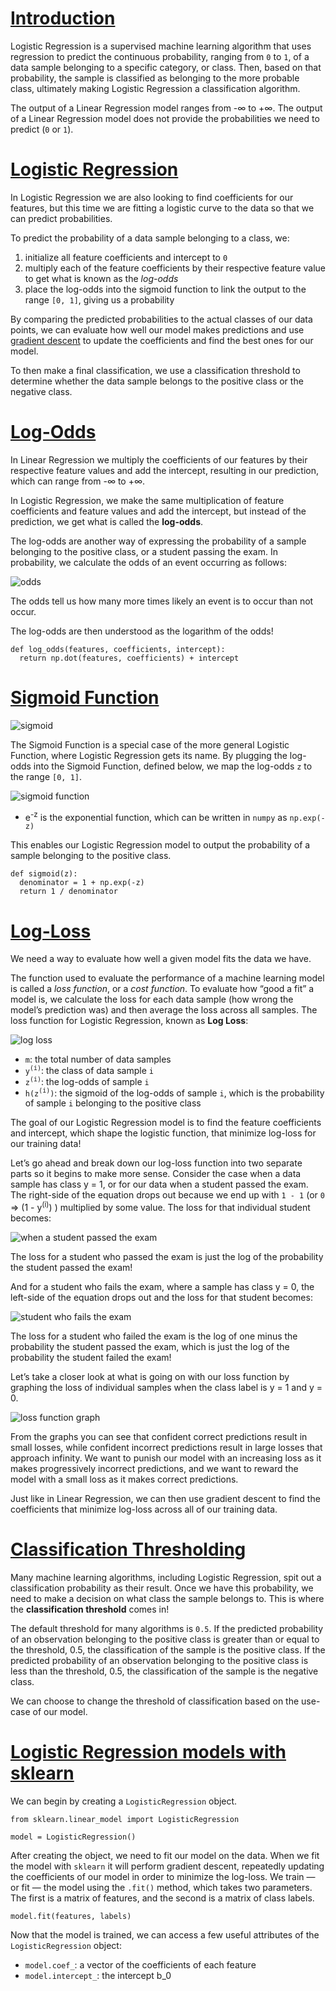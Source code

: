# [Introduction](https://www.codecademy.com/courses/machine-learning/lessons/logistic-regression/exercises/introduction)
Logistic Regression is a supervised machine learning algorithm that uses regression to predict the continuous probability, ranging from `0` to `1`, of a data sample belonging to a specific category, or class.
Then, based on that probability, the sample is classified as belonging to the more probable class, ultimately making Logistic Regression a classification algorithm.

The output of a Linear Regression model ranges from -∞ to +∞.
The output of a Linear Regression model does not provide the probabilities we need to predict (`0` or `1`).

# [Logistic Regression](https://www.codecademy.com/courses/machine-learning/lessons/logistic-regression/exercises/logistic)
In Logistic Regression we are also looking to find coefficients for our features, but this time we are fitting a logistic curve to the data so that we can predict probabilities.

To predict the probability of a data sample belonging to a class, we:
1. initialize all feature coefficients and intercept to `0`
2. multiply each of the feature coefficients by their respective feature value to get what is known as the *log-odds*
3. place the log-odds into the sigmoid function to link the output to the range `[0, 1]`, giving us a probability

By comparing the predicted probabilities to the actual classes of our data points, we can evaluate how well our model makes predictions and use [gradient descent](https://github.com/lendoo73/Challenge-Project-of-CodeCademy/tree/master/python/Analyze_Financial_Data_with_Python/Regression/Linear%20Regression/Tutorial) to update the coefficients and find the best ones for our model.

To then make a final classification, we use a classification threshold to determine whether the data sample belongs to the positive class or the negative class.

# [Log-Odds](https://www.codecademy.com/courses/machine-learning/lessons/logistic-regression/exercises/log-odds)
In Linear Regression we multiply the coefficients of our features by their respective feature values and add the intercept, resulting in our prediction, which can range from -∞ to +∞.

In Logistic Regression, we make the same multiplication of feature coefficients and feature values and add the intercept, but instead of the prediction, we get what is called the **log-odds**.

The log-odds are another way of expressing the probability of a sample belonging to the positive class, or a student passing the exam.
In probability, we calculate the odds of an event occurring as follows:

![odds](odds.jpg)

The odds tell us how many more times likely an event is to occur than not occur.

The log-odds are then understood as the logarithm of the odds!
```
def log_odds(features, coefficients, intercept):
  return np.dot(features, coefficients) + intercept
```

# [Sigmoid Function](https://www.codecademy.com/courses/machine-learning/lessons/logistic-regression/exercises/sigmoid)

![sigmoid](sigmoid.webp)

The Sigmoid Function is a special case of the more general Logistic Function, where Logistic Regression gets its name.
By plugging the log-odds into the Sigmoid Function, defined below, we map the log-odds `z` to the range `[0, 1]`.

![sigmoid function](sigmoid_function.jpg)

* e<sup>-z</sup> is the exponential function, which can be written in `numpy` as `np.exp(-z)`

This enables our Logistic Regression model to output the probability of a sample belonging to the positive class.
```
def sigmoid(z):
  denominator = 1 + np.exp(-z)
  return 1 / denominator
```

# [Log-Loss](https://www.codecademy.com/courses/machine-learning/lessons/logistic-regression/exercises/log-loss-i)
We need a way to evaluate how well a given model fits the data we have.

The function used to evaluate the performance of a machine learning model is called a *loss function*, or a *cost function*.
To evaluate how “good a fit” a model is, we calculate the loss for each data sample (how wrong the model’s prediction was) and then average the loss across all samples.
The loss function for Logistic Regression, known as **Log Loss**:

![log loss](log_loss.jpg)

* `m`: the total number of data samples
* `y`<sup>`(i)`</sup>: the class of data sample `i`
* `z`<sup>`(i)`</sup>: the log-odds of sample `i`
* `h(z`<sup>`(i)`</sup>`)`: the sigmoid of the log-odds of sample `i`, which is the probability of sample `i` belonging to the positive class

The goal of our Logistic Regression model is to find the feature coefficients and intercept, which shape the logistic function, that minimize log-loss for our training data!

Let’s go ahead and break down our log-loss function into two separate parts so it begins to make more sense. 
Consider the case when a data sample has class y = 1, or for our data when a student passed the exam. 
The right-side of the equation drops out because we end up with `1 - 1` (or `0` => (1 - y<sup>(i)</sup>) ) multiplied by some value.
The loss for that individual student becomes:

![when a student passed the exam](loss_y_1.jpg)

The loss for a student who passed the exam is just the log of the probability the student passed the exam!

And for a student who fails the exam, where a sample has class y = 0, the left-side of the equation drops out and the loss for that student becomes:

![student who fails the exam](loss_y_0.jpg)

The loss for a student who failed the exam is the log of one minus the probability the student passed the exam, which is just the log of the probability the student failed the exam!

Let’s take a closer look at what is going on with our loss function by graphing the loss of individual samples when the class label is y = 1 and y = 0.

![loss function graph](loss-function-graph.webp)

From the graphs you can see that confident correct predictions result in small losses, while confident incorrect predictions result in large losses that approach infinity.
We want to punish our model with an increasing loss as it makes progressively incorrect predictions, and we want to reward the model with a small loss as it makes correct predictions.

Just like in Linear Regression, we can then use gradient descent to find the coefficients that minimize log-loss across all of our training data.

# [Classification Thresholding](https://www.codecademy.com/courses/machine-learning/lessons/logistic-regression/exercises/thresholding)
Many machine learning algorithms, including Logistic Regression, spit out a classification probability as their result.
Once we have this probability, we need to make a decision on what class the sample belongs to. 
This is where the **classification threshold** comes in!

The default threshold for many algorithms is `0.5`.
If the predicted probability of an observation belonging to the positive class is greater than or equal to the threshold, 0.5, the classification of the sample is the positive class.
If the predicted probability of an observation belonging to the positive class is less than the threshold, 0.5, the classification of the sample is the negative class.

We can choose to change the threshold of classification based on the use-case of our model. 

# [Logistic Regression models with sklearn](https://www.codecademy.com/courses/machine-learning/lessons/logistic-regression/exercises/scikit-learn)
We can begin by creating a `LogisticRegression` object.
```
from sklearn.linear_model import LogisticRegression

model = LogisticRegression()
```
After creating the object, we need to fit our model on the data. 
When we fit the model with `sklearn` it will perform gradient descent, repeatedly updating the coefficients of our model in order to minimize the log-loss. 
We train — or fit — the model using the `.fit()` method, which takes two parameters. The first is a matrix of features, and the second is a matrix of class labels.
```
model.fit(features, labels)
```
Now that the model is trained, we can access a few useful attributes of the `LogisticRegression` object:
* `model.coef_`: a vector of the coefficients of each feature
* `model.intercept_`: the intercept b_0




